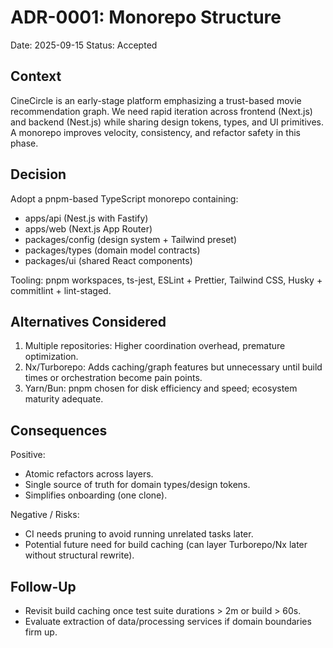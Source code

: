 # ADR-0001: Monorepo Structure

Date: 2025-09-15
Status: Accepted

## Context
CineCircle is an early-stage platform emphasizing a trust-based movie recommendation graph. We need rapid iteration across frontend (Next.js) and backend (Nest.js) while sharing design tokens, types, and UI primitives. A monorepo improves velocity, consistency, and refactor safety in this phase.

## Decision
Adopt a pnpm-based TypeScript monorepo containing:
- apps/api (Nest.js with Fastify)
- apps/web (Next.js App Router)
- packages/config (design system + Tailwind preset)
- packages/types (domain model contracts)
- packages/ui (shared React components)

Tooling: pnpm workspaces, ts-jest, ESLint + Prettier, Tailwind CSS, Husky + commitlint + lint-staged.

## Alternatives Considered
1. Multiple repositories: Higher coordination overhead, premature optimization.
2. Nx/Turborepo: Adds caching/graph features but unnecessary until build times or orchestration become pain points.
3. Yarn/Bun: pnpm chosen for disk efficiency and speed; ecosystem maturity adequate.

## Consequences
Positive:
- Atomic refactors across layers.
- Single source of truth for domain types/design tokens.
- Simplifies onboarding (one clone).

Negative / Risks:
- CI needs pruning to avoid running unrelated tasks later.
- Potential future need for build caching (can layer Turborepo/Nx later without structural rewrite).

## Follow-Up
- Revisit build caching once test suite durations > 2m or build > 60s.
- Evaluate extraction of data/processing services if domain boundaries firm up.
